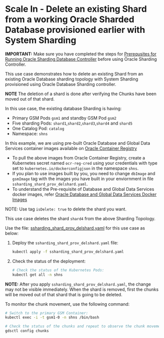 # Scale In - Delete an existing Shard from a working Oracle Sharded Database provisioned earlier with System Sharding

**IMPORTANT:** Make sure you have completed the steps for [Prerequsites for Running Oracle Sharding Database Controller](../../README.md#prerequsites-for-running-oracle-sharding-database-controller) before using Oracle Sharding Controller.

This use case demonstrates how to delete an existing Shard from an existing Oracle Database sharding topology with System Sharding provisioned using Oracle Database Sharding controller.

**NOTE** The deletion of a shard is done after verifying the Chunks have been moved out of that shard.

In this use case, the existing database Sharding is having:

* Primary GSM Pods `gsm1` and standby GSM Pod `gsm2`
* Five sharding Pods: `shard1`,`shard2`,`shard3`,`shard4` and `shard5`
* One Catalog Pod: `catalog`
* Namespace: `shns`

In this example, we are using pre-built Oracle Database and Global Data Services container images available on [Oracle Container Registry](https://container-registry.oracle.com/)
  * To pull the above images from Oracle Container Registry, create a Kubernetes secret named `ocr-reg-cred` using your credentials with type set to `kubernetes.io/dockerconfigjson` in the namespace `shns`.
  * If you plan to use images built by you, you need to change `dbImage` and `gsmImage` tag with the images you have built in your enviornment in file `ssharding_shard_prov_delshard.yaml`.
  * To understand the Pre-requisite of Database and Global Data Services docker images, refer [Oracle Database and Global Data Services Docker Images](../../README.md#3-oracle-database-and-global-data-services-docker-images)

NOTE: Use tag `isDelete: true` to delete the shard you want.

This use case deletes the shard `shard4` from the above Sharding Topology.

Use the file: [ssharding_shard_prov_delshard.yaml](./ssharding_shard_prov_delshard.yaml) for this use case as below:

1. Deploy the `ssharding_shard_prov_delshard.yaml` file:
    ```sh
    kubectl apply -f ssharding_shard_prov_delshard.yaml
    ```
2. Check the status of the deployment:
    ```sh
    # Check the status of the Kubernetes Pods:
    kubectl get all -n shns

**NOTE:** After you apply `ssharding_shard_prov_delshard.yaml`, the change may not be visible immediately. When the shard is removed, first the chunks will be moved out of that shard that is going to be deleted.

To monitor the chunk movement, use the following command:

```sh
# Switch to the primary GSM Container:
kubectl exec -i -t gsm1-0 -n shns /bin/bash

# Check the status of the chunks and repeat to observe the chunk movement:
gdsctl config chunks
```
